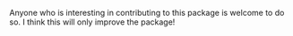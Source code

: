 Anyone who is interesting in contributing to this package is welcome to do so. I think this will only improve the package!